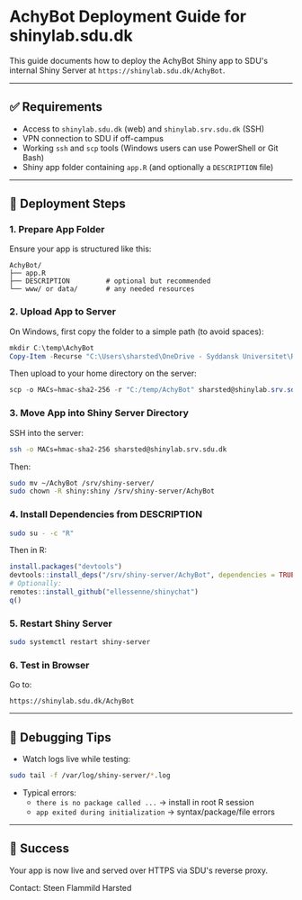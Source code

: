 # AchyBot Deployment Guide for shinylab.sdu.dk

This guide documents how to deploy the AchyBot Shiny app to SDU's internal Shiny Server at `https://shinylab.sdu.dk/AchyBot`.

---

## ✅ Requirements
- Access to `shinylab.sdu.dk` (web) and `shinylab.srv.sdu.dk` (SSH)
- VPN connection to SDU if off-campus
- Working `ssh` and `scp` tools (Windows users can use PowerShell or Git Bash)
- Shiny app folder containing `app.R` (and optionally a `DESCRIPTION` file)

---

## 🚀 Deployment Steps

### 1. **Prepare App Folder**
Ensure your app is structured like this:
```
AchyBot/
├── app.R
├── DESCRIPTION         # optional but recommended
└── www/ or data/       # any needed resources
```

### 2. **Upload App to Server**
On Windows, first copy the folder to a simple path (to avoid spaces):
```powershell
mkdir C:\temp\AchyBot
Copy-Item -Recurse "C:\Users\sharsted\OneDrive - Syddansk Universitet\R_projects\AchyBot\*" C:\temp\AchyBot
```
Then upload to your home directory on the server:
```powershell
scp -o MACs=hmac-sha2-256 -r "C:/temp/AchyBot" sharsted@shinylab.srv.sdu.dk:~
```

### 3. **Move App into Shiny Server Directory**
SSH into the server:
```bash
ssh -o MACs=hmac-sha2-256 sharsted@shinylab.srv.sdu.dk
```
Then:
```bash
sudo mv ~/AchyBot /srv/shiny-server/
sudo chown -R shiny:shiny /srv/shiny-server/AchyBot
```

### 4. **Install Dependencies from DESCRIPTION**
```bash
sudo su - -c "R"
```
Then in R:
```r
install.packages("devtools")
devtools::install_deps("/srv/shiny-server/AchyBot", dependencies = TRUE)
# Optionally:
remotes::install_github("ellessenne/shinychat")
q()
```

### 5. **Restart Shiny Server**
```bash
sudo systemctl restart shiny-server
```

### 6. **Test in Browser**
Go to:
```
https://shinylab.sdu.dk/AchyBot
```

---

## 🐞 Debugging Tips
- Watch logs live while testing:
```bash
sudo tail -f /var/log/shiny-server/*.log
```
- Typical errors:
  - `there is no package called ...` → install in root R session
  - `app exited during initialization` → syntax/package/file errors

---

## 🎉 Success
Your app is now live and served over HTTPS via SDU's reverse proxy.

Contact: Steen Flammild Harsted

